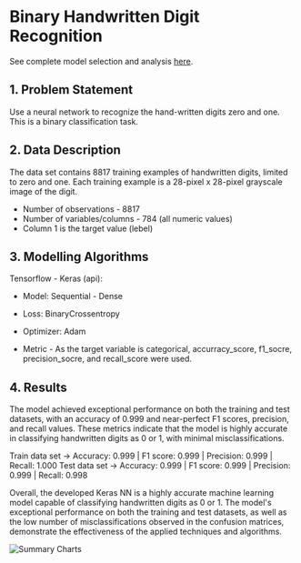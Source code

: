 # Binary Handwritten Digit Recognition

See complete model selection and analysis [here](https://github.com/giomvp/AcademicProjects/blob/d5ac7371ee69286f91de43ad8e50921057fdcf26/BinaryDigitRecognition/BinaryDigitRecognition.ipynb).


## 1. Problem Statement

Use a neural network to recognize the hand-written digits zero and one. This is a binary classification task.

## 2. Data Description

The data set contains 8817 training examples of handwritten digits, limited to zero and one. Each training example is a 28-pixel x 28-pixel grayscale image of the digit. 

* Number of observations  - 8817
* Number of variables/columns - 784 (all numeric values)
* Column 1 is the target value (lebel)

## 3. Modelling Algorithms

Tensorflow - Keras (api): 

  * Model: Sequential - Dense
  * Loss: BinaryCrossentropy
  * Optimizer: Adam

* Metric - As the target variable is categorical, accurracy_score, f1_socre, precision_socre, and recall_score were used.

## 4. Results

The model achieved exceptional performance on both the training and test datasets, with an accuracy of 0.999 and near-perfect F1 scores, precision, and recall values. These metrics indicate that the model is highly accurate in classifying handwritten digits as 0 or 1, with minimal misclassifications.

Train data set ->  Accuracy: 0.999   |   F1 score: 0.999    |    Precision: 0.999    |   Recall: 1.000
Test data set  ->  Accuracy: 0.999   |   F1 score: 0.999    |    Precision: 0.999    |   Recall: 0.998

Overall, the developed Keras NN is a highly accurate machine learning model capable of classifying handwritten digits as 0 or 1. The model's exceptional performance on both the training and test datasets, as well as the low number of misclassifications observed in the confusion matrices, demonstrate the effectiveness of the applied techniques and algorithms.


<!-- ![Summary Charts](https://github.com/giomvp/AcademicProjects/blob/72ce0121c2dad1dba1d4c21e33062bff88053a3a/PimaIndiansDiabetesAnalysis/imgs/summary_plt.jpg) -->


![Summary Charts](./imgs/predictions_plt.jpg)


